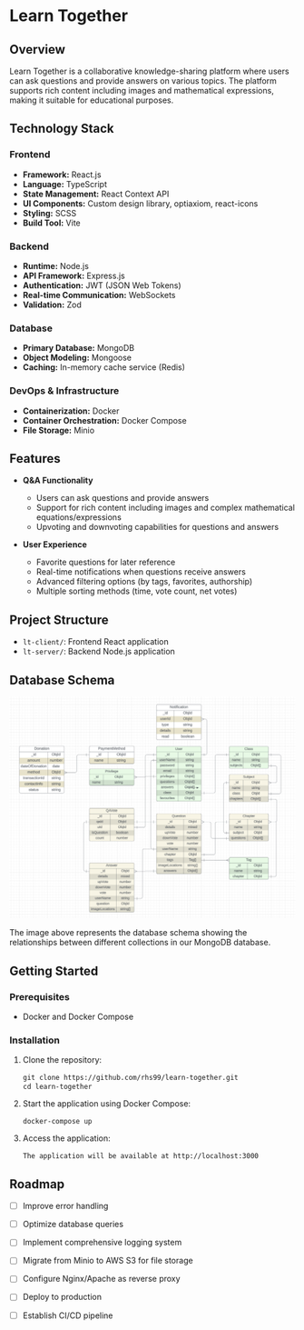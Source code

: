 # Learn Together

## Overview

Learn Together is a collaborative knowledge-sharing platform where users can ask questions and provide answers on various topics. The platform supports rich content including images and mathematical expressions, making it suitable for educational purposes.

## Technology Stack

### Frontend
- **Framework:** React.js 
- **Language:** TypeScript
- **State Management:** React Context API
- **UI Components:** Custom design library, optiaxiom, react-icons
- **Styling:** SCSS
- **Build Tool:** Vite

### Backend
- **Runtime:** Node.js
- **API Framework:** Express.js
- **Authentication:** JWT (JSON Web Tokens)
- **Real-time Communication:** WebSockets
- **Validation:** Zod

### Database
- **Primary Database:** MongoDB
- **Object Modeling:** Mongoose
- **Caching:** In-memory cache service (Redis)

### DevOps & Infrastructure
- **Containerization:** Docker
- **Container Orchestration:** Docker Compose
- **File Storage:** Minio

## Features

- **Q&A Functionality**
  - Users can ask questions and provide answers
  - Support for rich content including images and complex mathematical equations/expressions
  - Upvoting and downvoting capabilities for questions and answers

- **User Experience**
  - Favorite questions for later reference
  - Real-time notifications when questions receive answers
  - Advanced filtering options (by tags, favorites, authorship)
  - Multiple sorting methods (time, vote count, net votes)

## Project Structure

- `lt-client/`: Frontend React application
- `lt-server/`: Backend Node.js application

## Database Schema

<p align="center">
  <img src="./db-schema.png" alt="Database Schema" width="800">
</p>

The image above represents the database schema showing the relationships between different collections in our MongoDB database.

## Getting Started

### Prerequisites

- Docker and Docker Compose

### Installation

1. Clone the repository:
   ```
   git clone https://github.com/rhs99/learn-together.git
   cd learn-together
   ```

2. Start the application using Docker Compose:
   ```
   docker-compose up
   ```
3. Access the application:
    ```
    The application will be available at http://localhost:3000
    ```

## Roadmap

- [ ] Improve error handling
- [ ] Optimize database queries
- [ ] Implement comprehensive logging system
- [ ] Migrate from Minio to AWS S3 for file storage
- [ ] Configure Nginx/Apache as reverse proxy
- [ ] Deploy to production
- [ ] Establish CI/CD pipeline


